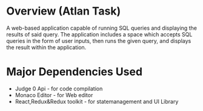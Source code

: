 # Overview (Atlan Task)
A web-based application capable of running SQL queries and displaying the results of said query. The application includes a space which accepts SQL queries in the form of user inputs, then runs the given query, and displays the result within the application.

# Major Dependencies Used
<ul>
<li>
  Judge 0 Api - for code compilation
</li>

<li>
  Monaco Editor - for Web editor
</li>

<li>
 React,Redux&Redux toolkit - for statemanagement and UI Library
 </li>
 
  </ul>
